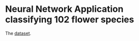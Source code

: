 Neural Network Application classifying 102 flower species
=========================================================

The [dataset](http://www.robots.ox.ac.uk/~vgg/data/flowers/102/index.html).